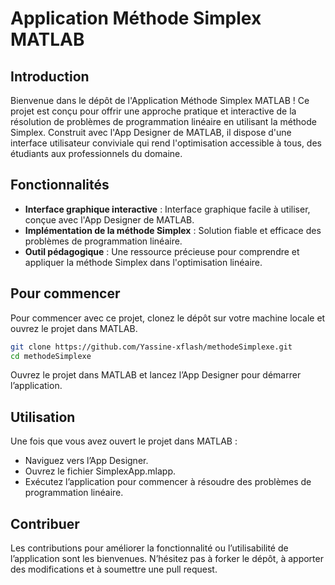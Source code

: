 # Application Méthode Simplex MATLAB

## Introduction
Bienvenue dans le dépôt de l'Application Méthode Simplex MATLAB ! Ce projet est conçu pour offrir une approche pratique et interactive de la résolution de problèmes de programmation linéaire en utilisant la méthode Simplex. Construit avec l'App Designer de MATLAB, il dispose d'une interface utilisateur conviviale qui rend l'optimisation accessible à tous, des étudiants aux professionnels du domaine.

## Fonctionnalités
- **Interface graphique interactive** : Interface graphique facile à utiliser, conçue avec l'App Designer de MATLAB.
- **Implémentation de la méthode Simplex** : Solution fiable et efficace des problèmes de programmation linéaire.
- **Outil pédagogique** : Une ressource précieuse pour comprendre et appliquer la méthode Simplex dans l'optimisation linéaire.

## Pour commencer
Pour commencer avec ce projet, clonez le dépôt sur votre machine locale et ouvrez le projet dans MATLAB.

```bash
git clone https://github.com/Yassine-xflash/methodeSimplexe.git
cd methodeSimplexe
```
Ouvrez le projet dans MATLAB et lancez l’App Designer pour démarrer l’application.

## Utilisation
Une fois que vous avez ouvert le projet dans MATLAB :

- Naviguez vers l’App Designer.
- Ouvrez le fichier SimplexApp.mlapp.
- Exécutez l’application pour commencer à résoudre des problèmes de programmation linéaire.

## Contribuer
Les contributions pour améliorer la fonctionnalité ou l’utilisabilité de l’application sont les bienvenues. N’hésitez pas à forker le dépôt, à apporter des modifications et à soumettre une pull request.

